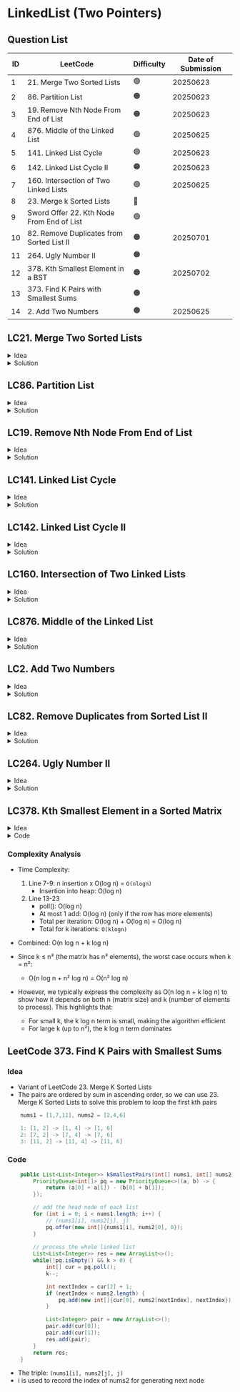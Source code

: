 # LinkedList (Two Pointers)

## Question List
| ID | LeetCode | Difficulty | Date of Submission |
| -- |----------|------------|-------------|
| 1 | 21. Merge Two Sorted Lists | 🟢 | 20250623 |
| 2 | 86. Partition List | 🟠 | 20250623 |
| 3 | 19. Remove Nth Node From End of List | 🟠 | 20250623 |
| 4 | 876. Middle of the Linked List | 🟢 | 20250625 | 
| 5 | 141. Linked List Cycle | 🟢 | 20250623 |
| 6 | 142. Linked List Cycle II | 🟠 | 20250623 |
| 7 | 160. Intersection of Two Linked Lists | 🟢 | 20250625 |
| 8 | 23. Merge k Sorted Lists | 🔴 | 
| 9 | Sword Offer 22. Kth Node From End of List | 🟢 |
| 10 | 82. Remove Duplicates from Sorted List II | 🟠 | 20250701 |
| 11 | 264. Ugly Number II | 🟠 |
| 12 | 378. Kth Smallest Element in a BST | 🟠 | 20250702 |
| 13 | 373. Find K Pairs with Smallest Sums | 🟠 |
| 14 | 2. Add Two Numbers | 🟠 | 20250625 |


## LC21. Merge Two Sorted Lists
<details>
<summary>Idea</summary>
1. In `while` loop, compare the values of the head of two lists.
2. Use `dummy` head and pointer of dummy `p`, everytime we move the pointer `p` only but return the result with `dummy.next`.
</details>

<details>
<summary>Solution</summary>
    ```java showLineNumbers
    class Solution {
        public ListNode mergeTwoLists(ListNode l1, ListNode l2) {
            // create dummy head and pointer of dummy
            ListNode dummy = new ListNode(-1), p = dummy;
            ListNode p1 = l1, p2 = l2;
            
            while (p1 != null && p2 != null) {
                if (p1.val > p2.val) {
                    p.next = p2;
                    p2 = p2.next;
                } else {
                    p.next = p1;
                    p1 = p1.next;
                }
                p = p.next;
            }
            
            if (p1 != null) {
                p.next = p1;
            }
            
            if (p2 != null) {
                p.next = p2;
            }
            
            return dummy.next;
        }
    }
    ```
</details>

## LC86. Partition List
<details>
<summary>Idea</summary>
1. Use two linked lists.
2. The first one to store all nodes that are less than x.
3. The second one to store all nodes that are greater than or equal to x.
</details>

<details>
<summary>Solution</summary>
    ```java showLineNumbers
    class Solution {
        public ListNode partition(ListNode head, int x) {
            // less than x
            ListNode list1 = new ListNode(-1), p1 = list1;
            // greated than or equal to x
            ListNode list2 = new ListNode(-1), p2 = list2;
            ListNode p = head;

            while (p != null) {
                if (p.val < x) {
                    p1.next = p;
                    p1 = p1.next;
                } else {
                    p2.next = p;
                    p2 = p2.next;
                }

                ListNode temp = p.next;
                p.next = null;
                p = temp;
            }

            p1.next = list2.next;
            return list1.next;
        }
    }
    ```
</details>

## LC19. Remove Nth Node From End of List
<details>
<summary>Idea</summary>
1. Use two pointers: fast and slow.
2. The fast pointer moves `n` steps ahead, then fast and slow pointers move together.
3. Use dummy head in case we needs to remove the first node.
4. Find the previous node of the node to be removed.
</details>

<details>
<summary>Solution</summary>
    ```java showLineNumbers
    class Solution {
        public ListNode removeNthFromEnd(ListNode head, int n) {
            ListNode dummy = new ListNode(-1);
            dummy.next = head;

            ListNode slow = dummy, fast = dummy;

            // n + 1 because we need to find the previous node
            for (int i = 0; i < n + 1; i++) {
                fast = fast.next;
            }

            while (fast != null) {
                slow = slow.next;
                fast = fast.next;
            }

            slow.next = slow.next.next;
            return dummy.next;
        }
    }
    ```
</details>

## LC141. Linked List Cycle
<details>
<summary>Idea</summary>
1. Slow pointer moves one step at a time, the fast pointer moves two steps forward.
2. If fast pointer reaches the end of the list, it means there is no cycle.
3. If fast pointer and slow pointer meet, it means there is a cycle.
</details>

<details>
<summary>Solution</summary>
    ```java showLineNumbers
    public class Solution {
        public boolean hasCycle(ListNode head) {
            ListNode fast = head;
            ListNode slow = head;

            while (slow != null && fast.next != null) {
                fast = fast.next.next;
                slow = slow.next;

                if (fast.equals(slow)) {
                    return true;
                }
            }
            
            return false;
        }
    }
    ```
</details>

## LC142. Linked List Cycle II
<details>
<summary>Idea</summary>
1. Find the intersection node by fast and slow pointers.
2. When they intersect, slow walks `k` steps, and fast walks `2k` steps. Fast pointer must walk `k` more steps than slow pointer. So, `k` is the multiple of the length of the cycle.
    ![](https://labuladong.online/algo/images/linked-two-pointer/3.jpeg)
3. Reset the slow pointer to the head, and fast pointer to the intersection node.
    ![](https://labuladong.online/algo/images/linked-two-pointer/2.jpeg)
    - What is k? And Why `k-m`
4. Both pointers walk until they intersect, the intersection node is the start node of the cycle.
</details>

<details>
<summary>Solution</summary>
    ```java showLineNumbers
        class Solution {
            public ListNode detectCycle(ListNode head) {
                ListNode fast, slow;
                fast = slow = head;

                // termination: fast is at the end of the list/is null
                while (fast != null && fast.next != null) {
                    fast = fast.next.next;
                    slow = slow.next;
                    if (fast == slow) break;
                }

                if (fast == null || fast.next == null) return null;

                slow = head;
                while (fast != slow) {
                    fast = fast.next;
                    slow = slow.next;
                }

                return slow;
            }
        }
    ```
</details>

## LC160. Intersection of Two Linked Lists
<details>
<summary>Idea</summary>
1. We can let `p1` traverse list A and then start traversing list B, and let `p2` traverse list B and then start traversing list A. By doing this, `p1` and `p2` can enter the common point at the same time.
    ![](https://labuladong.online/algo/images/linked-list-two-pointer/6.jpeg)
</details>

<details>
<summary>Solution</summary>
    ```java showLineNumbers
    public class Solution {
        public ListNode getIntersectionNode(ListNode headA, ListNode headB) {
            ListNode p1 = headA, p2 = headB;

            while (headA != null && headB != null) {
                if (p1 == null) {
                    p1 = headB;
                } else {
                    p1 = p1.next;
                }

                if (p2 == null) {
                    p2 = headA;
                } else {
                    p2 = p2.next;
                }

                if (p1 == p2) {
                    return p1;
                }
            }

            return null;
        }
    }
    ```

</details>



## LC876. Middle of the Linked List
<details>
<summary>Idea</summary>
1. Use slow and fast pointer method. The slow pointer moves one step at a time, while the fast pointer moves two steps at a time.
2. This way, when the fast pointer reaches the end of the list, the slow pointer will be in the middle.
3. Be noted that if the linked list has an even number of nodes, meaning there are two middle nodes, the solution returns the latter of the two middle nodes.
</details>

<details>
<summary>Solution</summary>
    ```java showLineNumbers
    class Solution {
        public ListNode middleNode(ListNode head) {
            ListNode fast = head, slow = head;

            while (fast != null && fast.next != null) {
                fast = fast.next.next;
                slow = slow.next;
            }

            return slow;
        }
    }
    ```
</details>

## LC2. Add Two Numbers
<details>
<summary>Idea</summary>
1. Use `carry` to handle the carry in addition operation.
</details>

<details>
<summary>Solution</summary>
    ```java
        public ListNode addTwoNumbers(ListNode l1, ListNode l2) {
            let p1 = l1, p2 = l2;
            let dummy = new ListNode(-1);
            let p = dummy;

            let carry = 0;

            // termination: arrive the end of two linked lists, and carry == 0
            while (p1 != null || p2 != null || carry > 0) {
                // add carry first, and then the value of two nodes
                let val = carry;
                if (p1 != null) {
                    val += p1.val;
                    p1 = p1.next;
                }

                if (p2 != null) {
                    val += p2.val;
                    p2 = p2.next;
                }

                // handle carry
                carry = val / 10;
                val = val % 10;

                p.next = new ListNode(val);
                p = p.next;
            }

            return dummy.next;
        }
    ```
</details>

## LC82. Remove Duplicates from Sorted List II
<details>
<summary>Idea</summary>
1. We can use two linked lists, one is for the deplicated list, one is for the unique list.
    - If current node and next node have the same value, put the current node into DuplicateList.
    - If value of current node is in the DuplicateList, put the current node into DuplicateList.
2. Need to set the next node of DuplicateList and UniqueList to null.
</details>

<details>
<summary>Solution</summary>
    ```java showLineNumbers
        class Solution {
            public ListNode deleteDuplicates(ListNode head) {
                ListNode dummyUniq = new ListNode(101);
                ListNode dummyDup = new ListNode(101);

                ListNode pUniq = dummyUniq, pDup = dummyDup;
                ListNode p = head;

                while (p != null) {
                    if ((p.next != null && p.val == p.next.val) || p.val == pDup.val) {
                        pDup.next = p;
                        pDup = pDup.next;
                    } else {
                        pUniq.next = p;
                        pUniq = pUniq.next;
                    }

                    p = p.next;
                    pUniq.next = null;
                    pDup.next = null;
                }

                return dummyUniq.next;
            }
        }
    ```
</details>

























































## LC264. Ugly Number II
<details> 
<summary>Idea</summary>
1. **This question is removed.**
2. Ugly Number: with prime factors only 2, 3, 5
3. Expected linked list: 1 -> 2 -> 3 -> 4 -> 5 -> 6 -> 8 -> ...
4. Think it as linked list
    ```java
    2: 1 -> 1*2 -> 2*2 -> 3*2 -> 4*2 -> 5*2 -> 6*2 -> 8*2 -> ...
    3: 1 -> 1*3 -> 2*3 -> 3*3 -> ...
    5: 1 -> 1*5 -> 2*5 -> 3*5 -> ...
    ```
- 把這3條有序的linked list合併，need to remove duplicated value, e.g. `2*3` and `3*2`
</details>

<details>
<summary>Solution</summary>
    ```java
        public int nthUglyNumber(int n) {
            // pointer to the head of each linked list
            int p2 = 1, p3 = 1, p5 = 1;
            // the value of the head node of each linked list
            int product2 = 1, product3 = 1, product5 = 1;
            // the final merged linked list
            int[] ugly = new int[n + 1];
            // the pointer to the merged linked list
            int p = 1;

            while (p <= n) { 
                int min = Math.min(product2, Math.min(product3, product5));

                // add the result list
                ugly[p] = min;
                p++;

                // if the node is selected from the 2nd list, then move the pointer to the next node in 2nd list
                // if the value of head node of any other list is equal to the value of the selected node, then move the pointer to the next node in that list as well

                if (min == product2) {
                    product2 = 2 * ugly[p2];
                    p2++;
                }
                if (min == product3) {
                    product3 = 3 * ugly[p3];
                    p3++;
                }
                if (min == product5) {
                    product5 = 5 * ugly[p5];
                    p5++;
                }
            }

            return ugly[n];
        }
    ```
</details>

## LC378. Kth Smallest Element in a Sorted Matrix
<details> 
<summary>Idea</summary>
1. Use `PriorityQueue` to store the tuple `{matrix[i][j], i, j}`, value, row index, column index
</details>

<details> 
<summary>Code</summary>
    ```java showLineNumbers
        public int kthSmallest(int[][] matrix, int k) {
            PriorityQueue<int[]> pq = new PriorityQueue<>((a, b) -> {
                // 按照元素大小升序排序
                return a[0] - b[0];
            });

            for (int i = 0; i < matrix.length; i++, i++) {
                // {matrix[i][j], i, j}, value, row index, column index
                pq.offer(new int[]{matrix[i][0], i, 0});
            }

            // loop k times: when k == 0, we have found the kth smallest element
            while (!pq.isEmpty() && k > 0) {
                int[] cur = pq.poll();
                res = cur[0];
                k--;

                // add next element from the same linked list
                int i = cur[1], j = cur[2];
                if (j + 1 < matrix[0].length) {
                    pq.add(new int[]{matrix[i][j + 1], i, j + 1})
                }
            }

            return res;
        }
    ```
</details>


### Complexity Analysis
- Time Complexity:
    1. Line 7-9: n insertion x O(log n) = `O(nlogn)`
        - Insertion into heap: O(log n)
    2. Line 13-23
        - poll():  O(log n)
        - At most 1 add: O(log n) (only if the row has more elements)
        - Total per iteration: O(log n) + O(log n) = O(log n)
        - Total for k iterations: `O(klogn)`

- Combined: O(n log n + k log n)
- Since k ≤ n² (the matrix has n² elements), the worst case occurs when k = n²:
    - O(n log n + n² log n) = O(n² log n)
- However, we typically express the complexity as O(n log n + k log n) to show how it depends on both n (matrix size) and k (number of elements to process). This highlights that:
    - For small k, the k log n term is small, making the algorithm efficient
    - For large k (up to n²), the k log n term dominates











## LeetCode 373. Find K Pairs with Smallest Sums
### Idea
- Variant of LeetCode 23. Merge K Sorted Lists
- The pairs are ordered by sum in ascending order, so we can use 23. Merge K Sorted Lists to solve this problem to loop the first kth pairs
```java
    nums1 = [1,7,11], nums2 = [2,4,6]

    1: [1, 2] -> [1, 4] -> [1, 6]
    2: [7, 2] -> [7, 4] -> [7, 6]
    3: [11, 2] -> [11, 4] -> [11, 6]
```
### Code
```java
    public List<List<Integer>> kSmallestPairs(int[] nums1, int[] nums2, int k) {
        PriorityQueue<int[]> pq = new PriorityQueue<>((a, b) -> {
            return (a[0] + a[1]) - (b[0] + b[1]);
        });

        // add the head node of each list
        for (int i = 0; i < nums1.length; i++) {
            // (nums1[i], nums2[j], j)
            pq.offer(new int[]{nums1[i], nums2[0], 0});
        }
        
        // process the whole linked list
        List<List<Integer>> res = new ArrayList<>();
        while(!pq.isEmpty() && k > 0) {
            int[] cur = pq.poll();
            k--;

            int nextIndex = cur[2] + 1;
            if (nextIndex < nums2.length) {
                pq.add(new int[]{cur[0], nums2[nextIndex], nextIndex});
            }

            List<Integer> pair = new ArrayList<>();
            pair.add(cur[0]);
            pair.add(cur[1]);
            res.add(pair);
        }
        return res;
    }
```
- The triple: `(nums1[i], nums2[j], j)`
- i is used to record the index of nums2 for generating next node
